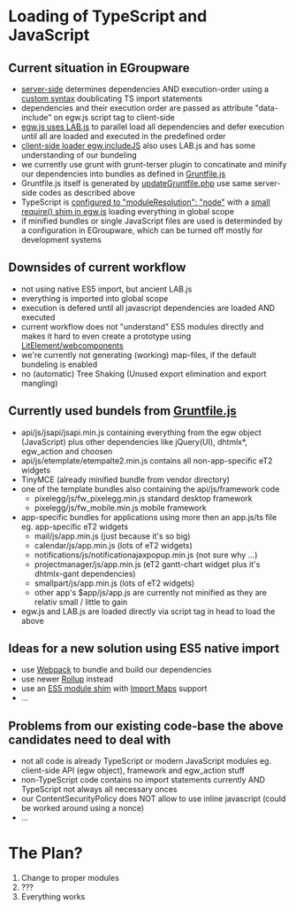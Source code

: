 # Loading of TypeScript and JavaScript

## Current situation in EGroupware
* [server-side](https://github.com/EGroupware/egroupware/blob/master/api/src/Framework/IncludeMgr.php) determines dependencies AND execution-order using a [custom syntax](https://github.com/EGroupware/egroupware/blob/master/calendar/js/app.ts#L13-L21) doublicating TS import statements
* dependencies and their execution order are passed as attribute "data-include" on egw.js script tag to client-side
* [egw.js uses LAB.js](https://github.com/EGroupware/egroupware/blob/master/api/js/jsapi/egw.js#L168-L169) to parallel load all dependencies and defer execution until all are loaded and executed in the predefined order
* [client-side loader egw.includeJS](https://github.com/EGroupware/egroupware/blob/master/api/js/jsapi/egw_files.js#L141-L150) also uses LAB.js and has some understanding of our bundeling
* we currently use grunt with grunt-terser plugin to concatinate and minify our dependencies into bundles as defined in [Gruntfile.js](https://github.com/EGroupware/egroupware/blob/master/Gruntfile.js)
* Gruntfile.js itself is generated by [updateGruntfile.php](https://github.com/EGroupware/egroupware/blob/master/updateGruntfile.php) use same server-side codes as described above
* TypeScript is [configured to "moduleResolution": "node"](https://github.com/EGroupware/egroupware/blob/master/tsconfig.json#L11) with a [small require() shim in egw.js](https://github.com/EGroupware/egroupware/blob/master/api/js/jsapi/egw.js#L462-L471) loading everything in global scope
* if minified bundles or single JavaScript files are used is determinded by a configuration in EGroupware, which can be turned off mostly for development systems

## Downsides of current workflow
* not using native ES5 import, but ancient LAB.js
* everything is imported into global scope
* execution is defered until all javascript dependencies are loaded AND executed
* current workflow does not "understand" ES5 modules directly and makes it hard to even create a prototype using [LitElement/webcomponents](https://github.com/EGroupware/lit/blob/main/README.md)
* we're currently not generating (working) map-files, if the default bundeling is enabled
* no (automatic) Tree Shaking (Unused export elimination and export mangling)

## Currently used bundels from [Gruntfile.js](https://github.com/EGroupware/egroupware/blob/master/Gruntfile.js)
* api/js/jsapi/jsapi.min.js containing everything from the egw object (JavaScript) plus other dependencies like jQuery(UI), dhtmlx*, egw_action and choosen
* api/js/etemplate/etempalte2.min.js contains all non-app-specific eT2 widgets
* TinyMCE (already minified bundle from vendor directory)
* one of the template bundles also containing the api/js/framework code
  * pixelegg/js/fw_pixelegg.min.js standard desktop framework
  * pixelegg/js/fw_mobile.min.js mobile framework
* app-specific bundles for applications using more then an app.js/ts file eg. app-specific eT2 widgets
  * mail/js/app.min.js (just because it's so big)
  * calendar/js/app.min.js (lots of eT2 widgets)
  * notifications/js/notificationajaxpopup.min.js (not sure why ...)
  * projectmanager/js/app.min.js (eT2 gantt-chart widget plus it's dhtmlx-gant dependencies)
  * smallpart/js/app.min.js (lots of eT2 widgets)
  * other app's $app/js/app.js are currently not minified as they are relativ small / little to gain
* egw.js and LAB.js are loaded directly via script tag in head to load the above

## Ideas for a new solution using ES5 native import
* use [Webpack](https://webpack.js.org/) to bundle and build our dependencies
* use newer [Rollup](https://rollupjs.org/guide/en/) instead
* use an [ES5 module shim](https://github.com/guybedford/es-module-shims) with [Import Maps](https://github.com/wicg/import-maps#the-basic-idea) support
* ...

## Problems from our existing code-base the above candidates need to deal with
* not all code is already TypeScript or modern JavaScript modules eg. client-side API (egw object), framework and egw_action stuff
* non-TypeScript code contains no import statements currently AND TypeScript not always all necessary onces
* our ContentSecurityPolicy does NOT allow to use inline javascript (could be worked around using a nonce)
* ...

# The Plan?
1. Change to proper modules
2. ???
3. Everything works
